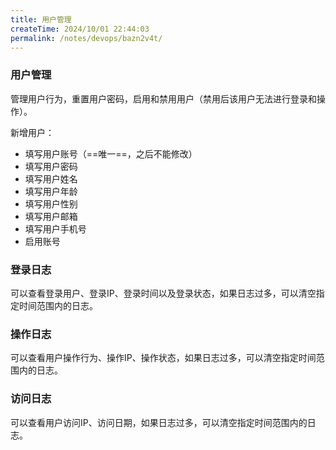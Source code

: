 ```yaml
---
title: 用户管理
createTime: 2024/10/01 22:44:03
permalink: /notes/devops/bazn2v4t/
---
```

### 用户管理

管理用户行为，重置用户密码，启用和禁用用户（禁用后该用户无法进行登录和操作）。

新增用户：
 - 填写用户账号（==唯一==，之后不能修改）
 - 填写用户密码
 - 填写用户姓名
 - 填写用户年龄
 - 填写用户性别
 - 填写用户邮箱
 - 填写用户手机号
 - 启用账号

### 登录日志

可以查看登录用户、登录IP、登录时间以及登录状态，如果日志过多，可以清空指定时间范围内的日志。

### 操作日志

可以查看用户操作行为、操作IP、操作状态，如果日志过多，可以清空指定时间范围内的日志。

### 访问日志

可以查看用户访问IP、访问日期，如果日志过多，可以清空指定时间范围内的日志。





